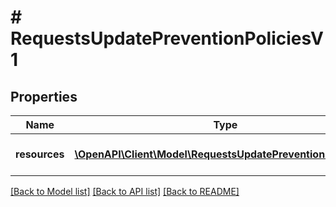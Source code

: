 # # RequestsUpdatePreventionPoliciesV1

## Properties

Name | Type | Description | Notes
------------ | ------------- | ------------- | -------------
**resources** | [**\OpenAPI\Client\Model\RequestsUpdatePreventionPolicyV1[]**](RequestsUpdatePreventionPolicyV1.md) | A collection of policies to update |

[[Back to Model list]](../../README.md#models) [[Back to API list]](../../README.md#endpoints) [[Back to README]](../../README.md)
